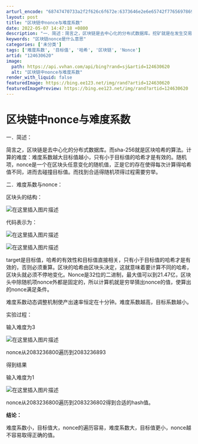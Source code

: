 ```yaml
---
arturl_encode: "68747470733a2f2f626c6f672e:6373646e2e6e65742f77656978696e5f35313232323736342f:61727469636c652f64657461696c732f313234363330363230"
layout: post
title: "区块链中nonce与难度系数"
date: 2022-05-07 14:47:18 +0800
description: "一．简述：简言之，区块链是去中心化的分布式数据库。挖矿就是在发生交易时，在形成区块的过程中计算有效的"
keywords: "区块链nonce是什么意思"
categories: ['未分类']
tags: ['难度系数', '目标值', '哈希', '区块链', 'Nonce']
artid: "124630620"
image:
  path: https://api.vvhan.com/api/bing?rand=sj&artid=124630620
  alt: "区块链中nonce与难度系数"
render_with_liquid: false
featuredImage: https://bing.ee123.net/img/rand?artid=124630620
featuredImagePreview: https://bing.ee123.net/img/rand?artid=124630620
---
```


# 区块链中nonce与难度系数

一．简述：
  
简言之，区块链是去中心化的分布式数据库。而sha-256就是区块哈希的算法。计算的难度：难度系数越大目标值越小，只有小于目标值的哈希才是有效的。随机项，nonce是一个在区块头任意变化的随机值，正是它的存在使得每次计算得哈希值不同，进而去碰撞目标值。而找到合适得随机项得过程需要穷举。
  
二．难度系数与nonce：
  
区块头的结构：
  
![在这里插入图片描述](https://i-blog.csdnimg.cn/blog_migrate/287cf59f879607046992297b02f45b13.png)

代码表示为：
  
![在这里插入图片描述](https://i-blog.csdnimg.cn/blog_migrate/b5e13a8152f590a8515f9c0d0c290a34.png)
  
![在这里插入图片描述](https://i-blog.csdnimg.cn/blog_migrate/7d64dfb409c29dfe9752e80d3f2238a9.png)

target是目标值，哈希的有效性和目标值直接相关，只有小于目标值的哈希才是有效的，否则必须重算。区块的哈希由区块头决定，这就意味着要计算不同的哈希，区块头就必须不停地变化。Nonce是32位的二进制，最大值可以到21.47亿，区块头中除随机项nonce外都是固定的，所以计算机就是穷举猜出nonce的值，使算出的nonce满足条件。
  
难度系数动态调整机制使产出速率恒定在十分钟。难度系数越高，目标系数越小。
  
实验过程：
  
输入难度为3
  
![在这里插入图片描述](https://i-blog.csdnimg.cn/blog_migrate/789c63cd00ccad19dbab2dfb42c957b0.png)

nonce从2083236800遍历到2083236893
  
得到结果

输入难度为1
  
![在这里插入图片描述](https://i-blog.csdnimg.cn/blog_migrate/23c257cf3ca7cb9bcf579797b6bdd7a8.png)

nonce从2083236800遍历到2083236802得到合适的hash值。
  
**结论：**
  
难度系数小，目标值大，nonce的遍历容易，难度系数大，目标值更小，nonce越不容易取得正确的值。